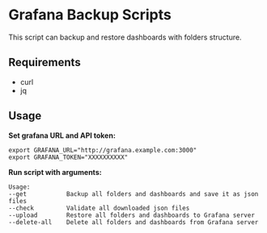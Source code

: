 # Grafana Backup Scripts

This script can backup and restore dashboards with folders structure.

## Requirements
- curl
- jq

## Usage

**Set grafana URL and API token:**

```
export GRAFANA_URL="http://grafana.example.com:3000"
export GRAFANA_TOKEN="XXXXXXXXXX"
```

**Run script with arguments:**

```
Usage:
--get           Backup all folders and dashboards and save it as json files
--check         Validate all downloaded json files
--upload        Restore all folders and dashboards to Grafana server
--delete-all    Delete all folders and dashboards from Grafana server
```
